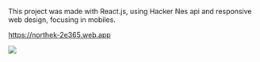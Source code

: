 
This project was made with React.js, using 
Hacker Nes api and responsive web design, focusing in mobiles.

https://northek-2e365.web.app

<img src="https://imgur.com/s7jPZ6Y.jpg">

